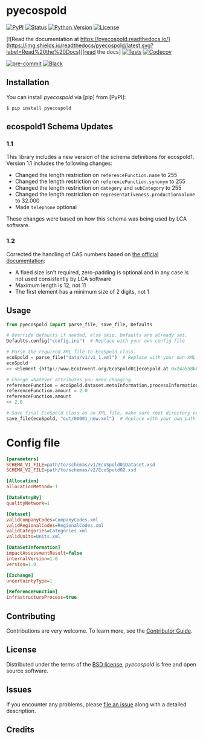 # pyecospold

[![PyPI](https://img.shields.io/pypi/v/pyecospold.svg)][pypi status]
[![Status](https://img.shields.io/pypi/status/pyecospold.svg)][pypi status]
[![Python Version](https://img.shields.io/pypi/pyversions/pyecospold)][pypi status]
[![License](https://img.shields.io/pypi/l/pyecospold)][license]

[![Read the documentation at https://pyecospold.readthedocs.io/](https://img.shields.io/readthedocs/pyecospold/latest.svg?label=Read%20the%20Docs)][read the docs]
[![Tests](https://github.com/sami-m-g/pyecospold/actions/workflows/python-test.yml/badge.svg)][tests]
[![Codecov](https://codecov.io/gh/sami-m-g/pyecospold/branch/main/graph/badge.svg?token=ZVWBCITI4A)][codecov]

[![pre-commit](https://img.shields.io/badge/pre--commit-enabled-brightgreen?logo=pre-commit&logoColor=white)][pre-commit]
[![Black](https://img.shields.io/badge/code%20style-black-000000.svg)][black]

[pypi status]: https://pypi.org/project/pyecospold/
[read the docs]: https://pyecospold.readthedocs.io/
[tests]: https://github.com/sami-m-g/pyecospold/actions?workflow=Tests
[codecov]: https://codecov.io/gh/sami-m-g/pyecospold
[pre-commit]: https://github.com/pre-commit/pre-commit
[black]: https://github.com/psf/black

## Installation

You can install _pyecospold_ via [pip] from [PyPI]:

```console
$ pip install pyecospold
```

## ecospold1 Schema Updates

### 1.1

This library includes a new version of the schema definitions for ecospold1. Version 1.1 includes the following changes:

* Changed the length restriction on `referenceFunction.name` to 255
* Changed the length restriction on `referenceFunction.synonym` to 255
* Changed the length restriction on `category` and `subCategory` to 255
* Changed the length restriction on `representativeness.productionVolume` to 32.000
* Made `telephone` optional

These changes were based on how this schema was being used by LCA software.

### 1.2

Corrected the handling of CAS numbers based on [the official documentation](https://www.cas.org/support/documentation/chemical-substances/checkdig):

* A fixed size isn't required, zero-padding is optional and in any case is not used consistently by LCA software
* Maximum length is 12, not 11
* The first element has a minimum size of 2 digits, not 1

## Usage

```python
from pyecospold import parse_file, save_file, Defaults

# Override defaults if needed, else skip. Defaults are already set.
Defaults.config("config.ini")  # Replace with your own config file

# Parse the required XML file to EcoSpold class.
ecoSpold = parse_file("data/v1/v1_1.xml")  # Replace with your own XML file
ecoSpold
>> <Element {http://www.EcoInvent.org/EcoSpold01}ecoSpold at 0x24a558b6020>

# Change whatever attributes you need changing.
referenceFunction = ecoSpold.dataset.metaInformation.processInformation.referenceFunction
referenceFunction.amount = 2.0
referenceFunction.amount
>> 2.0

# Save final EcoSpold class as an XML file, make sure root directory exists.
save_file(ecoSpold, "out/00001_new.xml")  # Replace with your own path
```

# Config file

```ini
[parameters]
SCHEMA_V1_FILE=path/to/schemas/v1/EcoSpold01Dataset.xsd
SCHEMA_V2_FILE=path/to/schemas/v2/EcoSpold02.xsd

[Allocation]
allocationMethod=-1

[DataEntryBy]
qualityNetwork=1

[Dataset]
validCompanyCodes=CompanyCodes.xml
validRegionalCodes=RegionalCodes.xml
validCategories=Categories.xml
validUnits=Units.xml

[DataSetInformation]
impactAssessmentResult=false
internalVersion=1.0
version=1.0

[Exchange]
uncertaintyType=1

[ReferenceFunction]
infrastructureProcess=true
```

## Contributing

Contributions are very welcome.
To learn more, see the [Contributor Guide][Contributor Guide].

## License

Distributed under the terms of the [BSD license][License],
_pyecospold_ is free and open source software.

## Issues

If you encounter any problems,
please [file an issue][Issue Tracker] along with a detailed description.


## Credits


[License]: https://github.com/sami-m-g/pyecospold/blob/main/LICENSE
[Contributor Guide]: https://github.com/sami-m-g/pyecospold/blob/main/CONTRIBUTING.md
[Issue Tracker]: https://github.com/sami-m-g/pyecospold/issues
